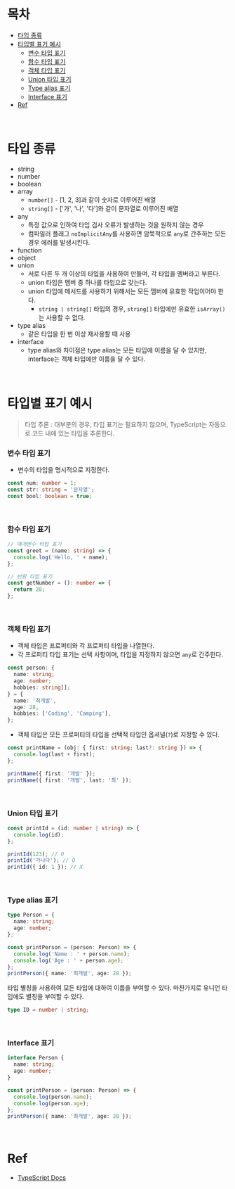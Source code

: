 # 목차

- [타입 종류](#타입-종류)
- [타입별 표기 예시](#타입별-표기-예시)
  - [변수 타입 표기](#변수-타입-표기)
  - [함수 타입 표기](#함수-타입-표기)
  - [객체 타입 표기](#객체-타입-표기)
  - [Union 타입 표기](#union-타입-표기)
  - [Type alias 표기](#type-alias-표기)
  - [Interface 표기](#interface-표기)
- [Ref](#ref)

<br>

# 타입 종류

- string
- number
- boolean
- array
  - `number[]` - [1, 2, 3]과 같이 숫자로 이루어진 배열
  - `string[]` - ['가', '나', '다']와 같이 문자열로 이루어진 배열
- any
  - 특정 값으로 인하여 타입 검사 오류가 발생하는 것을 원하지 않는 경우
  - 컴파일러 플래그 `noImplicitAny`를 사용하면 암묵적으로 `any`로 간주하는 모든 경우 에러를 발생시킨다.
- function
- object
- union
  - 서로 다른 두 개 이상의 타입을 사용하여 만들며, 각 타입을 멤버라고 부른다.
  - union 타입은 멤버 중 하나를 타입으로 갖는다.
  - union 타입에 메서드를 사용하기 위해서는 모든 멤버에 유효한 작업이어야 한다.
    - `string | string[]` 타입의 경우, `string[]` 타입에만 유효한 `isArray()`는 사용할 수 없다.
- type alias
  - 같은 타입을 한 번 이상 재사용할 때 사용
- interface
  - type alias와 차이점은 type alias는 모든 타입에 이름을 달 수 있지만, interface는 객체 타입에만 이름을 달 수 있다.

<br>

# 타입별 표기 예시

> 타입 추론 : 대부분의 경우, 타입 표기는 필요하지 않으며, TypeScript는 자동으로 코드 내에 있는 타입을 추론한다.

### 변수 타입 표기

- 변수의 타입을 명시적으로 지정한다.

```typescript
const num: number = 1;
const str: string = '문자열';
const bool: boolean = true;
```

<br>

### 함수 타입 표기

```typescript
// 매개변수 타입 표기
const greet = (name: string) => {
  console.log('Hello, ' + name);
};

// 반환 타입 표기
const getNumber = (): number => {
  return 28;
};
```

<br>

### 객체 타입 표기

- 객체 타입은 프로퍼티와 각 프로퍼티 타입을 나열한다.
- 각 프로퍼티 타입 표기는 선택 사항이며, 타입을 지정하지 않으면 `any`로 간주한다.

```typescript
const person: {
  name: string;
  age: number;
  hobbies: string[];
} = {
  name: '최개발',
  age: 28,
  hobbies: ['Coding', 'Camping'],
};
```

- 객체 타입은 모든 프로퍼티의 타입을 선택적 타입인 옵셔널(`?`)로 지정할 수 있다.

```typescript
const printName = (obj: { first: string; last?: string }) => {
  console.log(last + first);
};

printName({ first: '개발' });
printName({ first: '개발', last: '최' });
```

<br>

### Union 타입 표기

```typescript
const printId = (id: number | string) => {
  console.log(id);
};

printId(123); // O
printId('가나다'); // O
printId({ id: 1 }); // X
```

<br>

### Type alias 표기

```typescript
type Person = {
  name: string;
  age: number;
};

const printPerson = (person: Person) => {
  console.log('Name : ' + person.name);
  console.log('Age : ' + person.age);
};
printPerson({ name: '최개발', age: 28 });
```

타입 별칭을 사용하여 모든 타입에 대하여 이름을 부여할 수 있다. 마찬가지로 유니언 타입에도 별칭을 부여할 수 있다.

```typescript
type ID = number | string;
```

<br>

### Interface 표기

```typescript
interface Person {
  name: string;
  age: number;
}

const printPerson = (person: Person) => {
  console.log(person.name);
  console.log(person.age);
};
printPerson({ name: '최개발', age: 28 });
```

<br>

# Ref

- [TypeScript Docs](https://www.typescriptlang.org/docs/handbook/2/everyday-types.html)
